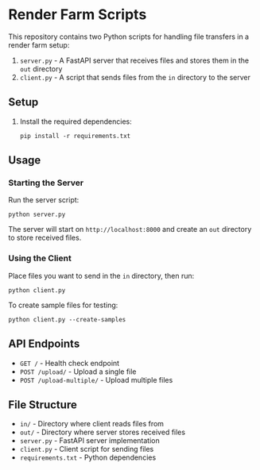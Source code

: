 # Render Farm Scripts

This repository contains two Python scripts for handling file transfers in a render farm setup:

1. `server.py` - A FastAPI server that receives files and stores them in the `out` directory
2. `client.py` - A script that sends files from the `in` directory to the server

## Setup

1. Install the required dependencies:
   ```
   pip install -r requirements.txt
   ```

## Usage

### Starting the Server

Run the server script:
```
python server.py
```

The server will start on `http://localhost:8000` and create an `out` directory to store received files.

### Using the Client

Place files you want to send in the `in` directory, then run:
```
python client.py
```

To create sample files for testing:
```
python client.py --create-samples
```

## API Endpoints

- `GET /` - Health check endpoint
- `POST /upload/` - Upload a single file
- `POST /upload-multiple/` - Upload multiple files

## File Structure

- `in/` - Directory where client reads files from
- `out/` - Directory where server stores received files
- `server.py` - FastAPI server implementation
- `client.py` - Client script for sending files
- `requirements.txt` - Python dependencies
